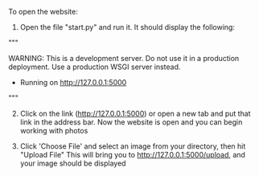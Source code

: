 To open the website:

1) Open the file "start.py" and run it. It should display the following:

"""


WARNING: This is a development server. Do not use it in a production deployment. Use a production WSGI server instead.
 * Running on http://127.0.0.1:5000


"""

2) Click on the link (http://127.0.0.1:5000) or open a new tab and put that link in the address bar.
Now the website is open and you can begin working with photos

3)  Click 'Choose File' and select an image from your directory, then hit "Upload File"
This will bring you to http://127.0.0.1:5000/upload, and your image should be displayed
